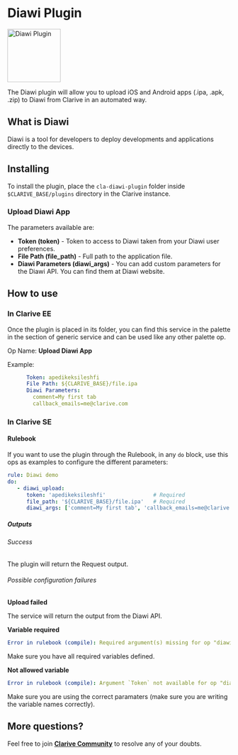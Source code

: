 # Diawi Plugin

<img src="https://cdn.jsdelivr.net/gh/clarive/cla-diawi-plugin@master/public/icon/diawi.svg?sanitize=true" alt="Diawi Plugin" title="Diawi Plugin" width="120" height="120">

The Diawi plugin will allow you to upload iOS and Android apps (.ipa, .apk, .zip) to Diawi from Clarive in an automated way.

## What is Diawi

Diawi is a tool for developers to deploy developments and applications directly to the devices.

## Installing

To install the plugin, place the `cla-diawi-plugin` folder inside `$CLARIVE_BASE/plugins` directory in the Clarive
instance.

### Upload Diawi App

The parameters available are:

- **Token (token)** - Token to access to Diawi taken from your Diawi user preferences.
- **File Path (file_path)** - Full path to the application file.
- **Diawi Parameters (diawi_args)** - You can add custom parameters for the Diawi API. You can find them at Diawi website.

## How to use

### In Clarive EE

Once the plugin is placed in its folder, you can find this service in the palette in the section of generic service and can be used like any other palette op.

Op Name: **Upload Diawi App**

Example:

```yaml
      Token: apedikeksileshfi
      File Path: ${CLARIVE_BASE}/file.ipa
      Diawi Parameters: 
        comment=My first tab
        callback_emails=me@clarive.com
``` 

### In Clarive SE

#### Rulebook

If you want to use the plugin through the Rulebook, in any `do` block, use this ops as examples to configure the different parameters:

```yaml
rule: Diawi demo
do:
   - diawi_upload:
      token: 'apedikeksileshfi'               # Required
      file_path: '${CLARIVE_BASE}/file.ipa'   # Required
      diawi_args: ['comment=My first tab', 'callback_emails=me@clarive.com']
```

##### Outputs

###### Success

The plugin will return the Request output.

###### Possible configuration failures

**Upload failed**

The service will return the output from the Diawi API.

**Variable required**

```yaml
Error in rulebook (compile): Required argument(s) missing for op "diawi_upload": "token"
```

Make sure you have all required variables defined.

**Not allowed variable**

```yaml
Error in rulebook (compile): Argument `Token` not available for op "diawi_upload"
```

Make sure you are using the correct paramaters (make sure you are writing the variable names correctly).

## More questions?

Feel free to join **[Clarive Community](https://community.clarive.com/)** to resolve any of your doubts.